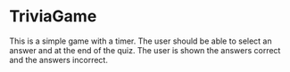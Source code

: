# TriviaGame

This is a simple game with a timer. The user should be able to select an answer and at the end of the quiz. The user is shown the answers correct and the answers incorrect.